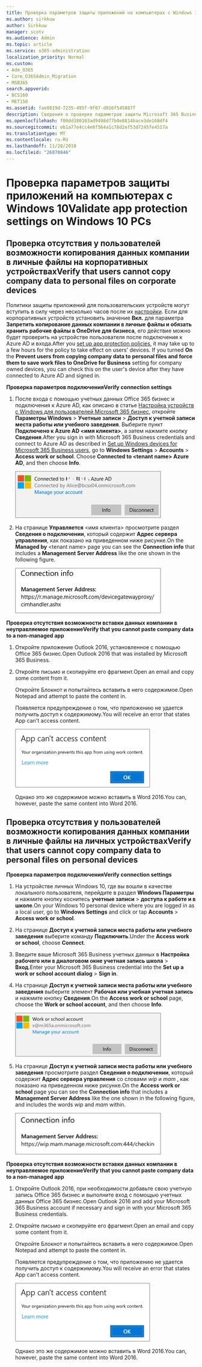 ```yaml
---
title: Проверка параметров защиты приложений на компьютерах с Windows 10
ms.author: sirkkuw
author: Sirkkuw
manager: scotv
ms.audience: Admin
ms.topic: article
ms.service: o365-administration
localization_priority: Normal
ms.custom:
- Adm_O365
- Core_O365Admin_Migration
- MSB365
search.appverid:
- BCS160
- MET150
ms.assetid: fae8819d-7235-495f-9f07-d016f545887f
description: Сведения о проверке параметров защиты Microsoft 365 Business приложения в устройствах Windows 10.
ms.openlocfilehash: f00dd380103ad9498d77b0e8814bace3de168df4
ms.sourcegitcommit: eb1a77e4cc4e8f564a1c78d2ef53d7245fe4517a
ms.translationtype: MT
ms.contentlocale: ru-RU
ms.lasthandoff: 11/28/2018
ms.locfileid: "26870846"
---
```

# <a name="validate-app-protection-settings-on-windows-10-pcs"></a><span data-ttu-id="dd362-103">Проверка параметров защиты приложений на компьютерах с Windows 10</span><span class="sxs-lookup"><span data-stu-id="dd362-103">Validate app protection settings on Windows 10 PCs</span></span>

## <a name="verify-that-users-cannot-copy-company-data-to-personal-files-on-corporate-devices"></a><span data-ttu-id="dd362-104">Проверка отсутствия у пользователей возможности копирования данных компании в личные файлы на корпоративных устройствах</span><span class="sxs-lookup"><span data-stu-id="dd362-104">Verify that users cannot copy company data to personal files on corporate devices</span></span>

<span data-ttu-id="dd362-p101">Политики защиты приложений для пользовательских устройств могут вступить в силу через несколько часов после их [настройки](protection-settings-for-windows-10-devices.md). Если для корпоративных устройств установить значение **Вкл.** для параметра **Запретить копирование данных компании в личные файлы и обязать хранить рабочие файлы в OneDrive для бизнеса**, его действие можно будет проверить на устройстве пользователя после подключения к Azure AD и входа.</span><span class="sxs-lookup"><span data-stu-id="dd362-p101">After you [set up app protection policies](protection-settings-for-windows-10-devices.md), it may take up to a few hours for the policy to take effect on users' devices. If you turned **On** the **Prevent users from copying company data to personal files and force them to save work files to OneDrive for Business** setting for company owned devices, you can check this on the user's device after they have connected to Azure AD and signed in.</span></span> 
  
 <span data-ttu-id="dd362-107">**Проверка параметров подключения**</span><span class="sxs-lookup"><span data-stu-id="dd362-107">**Verify connection settings**</span></span>
  
1. <span data-ttu-id="dd362-p102">После входа с помощью учетных данных Office 365 бизнес и подключения к Azure AD, как описано в статье [Настройка устройств с Windows для пользователей Microsoft 365 бизнес](set-up-windows-devices.md), откройте **Параметры Windows** \> **Учетные записи** \> **Доступ к учетной записи места работы или учебного заведения**. Выберите пункт **Подключено к Azure AD \<имя клиента\>**, а затем нажмите кнопку **Сведения**.</span><span class="sxs-lookup"><span data-stu-id="dd362-p102">After you sign in with Microsoft 365 Business credentials and connect to Azure AD as described in [Set up Windows devices for Microsoft 365 Business users](set-up-windows-devices.md), go to **Windows Settings** \> **Accounts** \> **Access work or school**. Choose **Connected to \<tenant name\> Azure AD**, and then choose **Info**.</span></span>
    
    ![Click or tap Info on the Connected to Azure AD dialog.](media/a36ede2b-d1a0-4d4e-8ea7-af39b4b63890.png)
  
2. <span data-ttu-id="dd362-111">На странице **Управляется** \<имя клиента\> просмотрите раздел **Сведения о подключении**, который содержит **Адрес сервера управления**, как показано на приведенном ниже рисунке.</span><span class="sxs-lookup"><span data-stu-id="dd362-111">On the **Managed by** \<tenant name\> page you can see the **Connection info** that includes a **Management Server Address** like the one shown in the following figure.</span></span> 
    
    ![Managed by page shows connection info of the device manager URL.](media/47515a8e-2d0c-4bea-99f0-6b2545b88a11.png)
  
 <span data-ttu-id="dd362-113">**Проверка отсутствия возможности вставки данных компании в неуправляемое приложение**</span><span class="sxs-lookup"><span data-stu-id="dd362-113">**Verify that you cannot paste company data to a non-managed app**</span></span>
  
1. <span data-ttu-id="dd362-114">Откройте приложение Outlook 2016, установленное с помощью Office 365 бизнес.</span><span class="sxs-lookup"><span data-stu-id="dd362-114">Open Outlook 2016 that was installed by Microsoft 365 Business.</span></span>
    
2. <span data-ttu-id="dd362-115">Откройте письмо и скопируйте его фрагмент.</span><span class="sxs-lookup"><span data-stu-id="dd362-115">Open an email and copy some content from it.</span></span>
    
    <span data-ttu-id="dd362-116">Откройте Блокнот и попытайтесь вставить в него содержимое.</span><span class="sxs-lookup"><span data-stu-id="dd362-116">Open Notepad and attempt to paste the content in.</span></span>
    
    <span data-ttu-id="dd362-117">Появляется предупреждение о том, что приложению не удается получить доступ к содержимому.</span><span class="sxs-lookup"><span data-stu-id="dd362-117">You will receive an error that states App can't access content.</span></span>
    
    ![A dialog that states app can't access content when you paste into an unmanaged app.](media/5e82b154-cf2f-43c8-ae80-b45d8ad80e56.png)
  
    <span data-ttu-id="dd362-119">Однако это же содержимое можно вставить в Word 2016.</span><span class="sxs-lookup"><span data-stu-id="dd362-119">You can, however, paste the same content into Word 2016.</span></span>
    
## <a name="verify-that-users-cannot-copy-company-data-to-personal-files-on-personal-devices"></a><span data-ttu-id="dd362-120">Проверка отсутствия у пользователей возможности копирования данных компании в личные файлы на личных устройствах</span><span class="sxs-lookup"><span data-stu-id="dd362-120">Verify that users cannot copy company data to personal files on personal devices</span></span>

 <span data-ttu-id="dd362-121">**Проверка параметров подключения**</span><span class="sxs-lookup"><span data-stu-id="dd362-121">**Verify connection settings**</span></span>
  
1. <span data-ttu-id="dd362-122">На устройстве личных Windows 10, где вы вошли в качестве локального пользователя, перейдите в раздел **Windows Параметры** и нажмите кнопку коснитесь **учетные записи** \> **доступа к работе и в школе**.</span><span class="sxs-lookup"><span data-stu-id="dd362-122">On your Windows 10 personal device where you are logged in as a local user, go to **Windows Settings** and click or tap **Accounts** \> **Access work or school**.</span></span>
    
2. <span data-ttu-id="dd362-123">На странице **Доступ к учетной записи места работы или учебного заведения** выберите команду **Подключить**.</span><span class="sxs-lookup"><span data-stu-id="dd362-123">Under the **Access work or school**, choose **Connect**.</span></span>
    
3. <span data-ttu-id="dd362-124">Введите ваше Microsoft 365 Business учетных данных в **Настройка рабочего или в диалоговом окне учетная запись школа** \> **Вход**.</span><span class="sxs-lookup"><span data-stu-id="dd362-124">Enter your Microsoft 365 Business credential into the **Set up a work or school account dialog** \> **Sign in**.</span></span>
    
4. <span data-ttu-id="dd362-125">На странице **Доступ к учетной записи места работы или учебного заведения** выберите элемент **Рабочая или учебная учетная запись** и нажмите кнопку **Сведения**.</span><span class="sxs-lookup"><span data-stu-id="dd362-125">On the **Access work or school** page, choose the **Work or school account**, and then choose **Info**.</span></span>
    
    ![Click or tap Info on the Work or school account dalog.](media/63bd8b32-cb32-4afa-8ce0-6070ac403abc.png)
  
5. <span data-ttu-id="dd362-127">На странице **Доступ к учетной записи места работы или учебного заведения** просмотрите раздел **Сведения о подключении**, который содержит **Адрес сервера управления** со словами  *wip*  и  *mam*  , как показано на приведенном ниже рисунке.</span><span class="sxs-lookup"><span data-stu-id="dd362-127">On the **Access work or school** page you can see the **Connection info** that includes a **Management Server Address** like the one shown in the following figure, and includes the words  *wip*  and  *mam*  within.</span></span> 
    
    ![Managed by page shows connection info URL that includes the words mam and wpi.](media/abd4eaf4-44fa-4538-a3e8-1e0d331dfe1e.png)
  
 <span data-ttu-id="dd362-129">**Проверка отсутствия возможности вставки данных компании в неуправляемое приложение**</span><span class="sxs-lookup"><span data-stu-id="dd362-129">**Verify that you cannot paste company data to a non-managed app**</span></span>
  
1. <span data-ttu-id="dd362-130">Откройте Outlook 2016, при необходимости добавьте свою учетную запись Office 365 бизнес и выполните вход с помощью учетных данных Office 365 бизнес.</span><span class="sxs-lookup"><span data-stu-id="dd362-130">Open Outlook 2016 and add your Microsoft 365 Business account if necessary and sign in with your Microsoft 365 Business credentials.</span></span>
    
2. <span data-ttu-id="dd362-131">Откройте письмо и скопируйте его фрагмент.</span><span class="sxs-lookup"><span data-stu-id="dd362-131">Open an email and copy some content from it.</span></span>
    
    <span data-ttu-id="dd362-132">Откройте Блокнот и попытайтесь вставить в него содержимое.</span><span class="sxs-lookup"><span data-stu-id="dd362-132">Open Notepad and attempt to paste the content in.</span></span>
    
    <span data-ttu-id="dd362-133">Появляется предупреждение о том, что приложению не удается получить доступ к содержимому.</span><span class="sxs-lookup"><span data-stu-id="dd362-133">You will receive an error that states App can't access content.</span></span>
    
    ![A dialog that states app can't access content when you paste into an unmanaged app.](media/5e82b154-cf2f-43c8-ae80-b45d8ad80e56.png)
  
    <span data-ttu-id="dd362-135">Однако это же содержимое можно вставить в Word 2016.</span><span class="sxs-lookup"><span data-stu-id="dd362-135">You can, however, paste the same content into Word 2016.</span></span>
    

